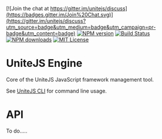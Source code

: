 [![Join the chat at https://gitter.im/unitejs/discuss](https://badges.gitter.im/Join%20Chat.svg)](https://gitter.im/unitejs/discuss?utm_source=badge&utm_medium=badge&utm_campaign=pr-badge&utm_content=badge) [![NPM version][npm-version-image]][npm-url] [![Build Status][travis-image]][travis-url] [![NPM downloads][npm-downloads-image]][npm-url] [![MIT License][license-image]][license-url] 

# UniteJS Engine
Core of the UniteJS JavaScript framework management tool.

See [UniteJS CLI](https://github.com/unitejs/cli#readme) for command line usage.

# API

To do.....

[license-image]: http://img.shields.io/badge/license-MIT-blue.svg?style=flat
[license-url]: LICENSE

[npm-url]: https://npmjs.org/package/unitejs-engine
[npm-version-image]: http://img.shields.io/npm/v/unitejs-engine.svg?style=flat
[npm-downloads-image]: http://img.shields.io/npm/dm/unitejs-engine.svg?style=flat

[travis-url]: http://travis-ci.org/unitejs/engine/
[travis-image]: http://img.shields.io/travis/unitejs/engine/master.svg?style=flat